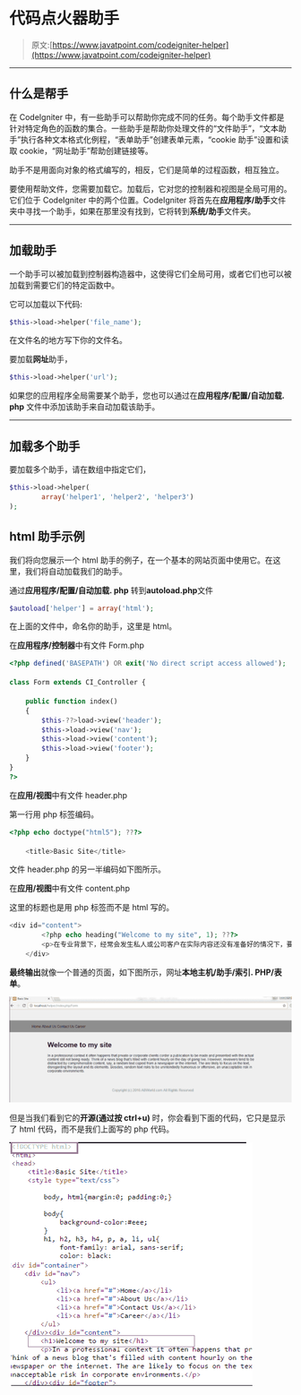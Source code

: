 # 代码点火器助手

> 原文:[https://www.javatpoint.com/codeigniter-helper](https://www.javatpoint.com/codeigniter-helper)

* * *

## 什么是帮手

在 CodeIgniter 中，有一些助手可以帮助你完成不同的任务。每个助手文件都是针对特定角色的函数的集合。一些助手是帮助你处理文件的“文件助手”，“文本助手”执行各种文本格式化例程，“表单助手”创建表单元素，“cookie 助手”设置和读取 cookie，“网址助手”帮助创建链接等。

助手不是用面向对象的格式编写的，相反，它们是简单的过程函数，相互独立。

要使用帮助文件，您需要加载它。加载后，它对您的控制器和视图是全局可用的。它们位于 CodeIgniter 中的两个位置。CodeIgniter 将首先在**应用程序/助手**文件夹中寻找一个助手，如果在那里没有找到，它将转到**系统/助手**文件夹。

* * *

## 加载助手

一个助手可以被加载到控制器构造器中，这使得它们全局可用，或者它们也可以被加载到需要它们的特定函数中。

它可以加载以下代码:

```php
$this->load->helper('file_name');

```

在文件名的地方写下你的文件名。

要加载**网址**助手，

```php
$this->load->helper('url');

```

如果您的应用程序全局需要某个助手，您也可以通过在**应用程序/配置/自动加载. php** 文件中添加该助手来自动加载该助手。

* * *

## 加载多个助手

要加载多个助手，请在数组中指定它们，

```php
$this->load->helper(
		array('helper1', 'helper2', 'helper3')
);

```

## html 助手示例

我们将向您展示一个 html 助手的例子，在一个基本的网站页面中使用它。在这里，我们将自动加载我们的助手。

通过**应用程序/配置/自动加载. php** 转到**autoload.php**文件

```php
$autoload['helper'] = array('html');

```

在上面的文件中，命名你的助手，这里是 html。

在**应用程序/控制器**中有文件 Form.php

```php
<?php defined('BASEPATH') OR exit('No direct script access allowed');

class Form extends CI_Controller {

	public function index()
	{
		$this-??>load->view('header');
		$this->load->view('nav');
		$this->load->view('content');
		$this->load->view('footer');
	}
}	
?>

```

在**应用/视图**中有文件 header.php

第一行用 php 标签编码。

```php
<?php echo doctype("html5"); ???>

	<title>Basic Site</title>

```

文件 header.php 的另一半编码如下图所示。

在**应用/视图**中有文件 content.php

这里的标题也是用 php 标签而不是 html 写的。

```php
<div id="content">
		<?php echo heading("Welcome to my site", 1); ???>
		<p>在专业背景下，经常会发生私人或公司客户在实际内容还没有准备好的情况下，要求制作和呈现一份出版物。想象一下，在直播当天，新闻博客每小时都充满了内容。然而，评论者往往会被可理解的内容分散注意力，比如从报纸或互联网上复制的随机文本。很可能会专注于文本，而忽略布局及其元素。除此之外，随意的文字有可能会带来莫名其妙的幽默或冒犯，这在公司环境中是不可接受的风险。</p>
	</div>

```

**最终输出**就像一个普通的页面，如下图所示，网址**本地主机/助手/索引. PHP/表单**。

![COdeigniter Helper 6](img/3846b224c85625f09594873250e49694.png)

但是当我们看到它的**开源(通过按 ctrl+u)** 时，你会看到下面的代码，它只是显示了 html 代码，而不是我们上面写的 php 代码。

![COdeigniter Helper 7](img/8c8df55ff8043dde65e508d0cb541085.png)